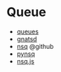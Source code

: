 

# Queue

- [queues](http://queues.io/)
- [gnatsd](https://github.com/apcera/gnatsd)
- [nsq](https://github.com/bitly/nsq) @github
- [pynsq](https://github.com/bitly/pynsq)
- [nsq.js](https://github.com/segmentio/nsq.js)